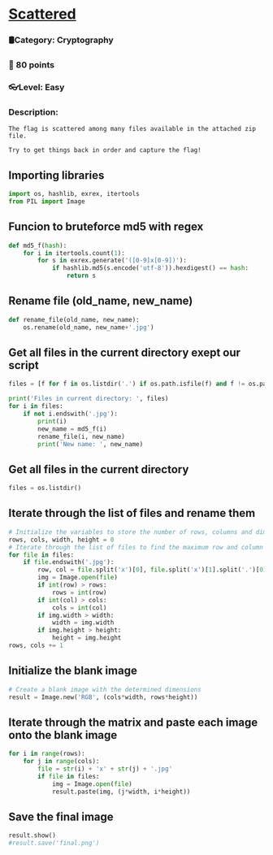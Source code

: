 # [Scattered](https://ctf.eoman.com/competitions/public/cryptography/scattered)
### 🛢Category: Cryptography
### 🌟 80 points
### 👓Level: Easy
### Description:

```
The flag is scattered among many files available in the attached zip file.

Try to get things back in order and capture the flag!
```

## Importing libraries

```python
import os, hashlib, exrex, itertools
from PIL import Image
```

## Funcion to bruteforce md5 with regex

```python
def md5_f(hash):
    for i in itertools.count(1):
        for s in exrex.generate('([0-9]x[0-9])'):
            if hashlib.md5(s.encode('utf-8')).hexdigest() == hash:
                return s
```

## Rename file (old_name, new_name)

```python
def rename_file(old_name, new_name):
    os.rename(old_name, new_name+'.jpg')
```
## Get all files in the current directory exept our script

```python
files = [f for f in os.listdir('.') if os.path.isfile(f) and f != os.path.basename(__file__)]

print('Files in current directory: ', files)
for i in files:
    if not i.endswith('.jpg'):
        print(i)
        new_name = md5_f(i)
        rename_file(i, new_name)
        print('New name: ', new_name)
```

## Get all files in the current directory

```python
files = os.listdir()
```

## Iterate through the list of files and rename them

```python
# Initialize the variables to store the number of rows, columns and dimensions of the images
rows, cols, width, height = 0
# Iterate through the list of files to find the maximum row and column values, and also the dimensions of the images
for file in files:
    if file.endswith('.jpg'):
        row, col = file.split('x')[0], file.split('x')[1].split('.')[0]
        img = Image.open(file)
        if int(row) > rows:
            rows = int(row)
        if int(col) > cols:
            cols = int(col)
        if img.width > width:
            width = img.width
        if img.height > height:
            height = img.height
rows, cols += 1
```

## Initialize the blank image

```python
# Create a blank image with the determined dimensions
result = Image.new('RGB', (cols*width, rows*height))
```

## Iterate through the matrix and paste each image onto the blank image
    
```python
for i in range(rows):
    for j in range(cols):
        file = str(i) + 'x' + str(j) + '.jpg'
        if file in files:
            img = Image.open(file)
            result.paste(img, (j*width, i*height))
```

## Save the final image
    
```python
result.show()
#result.save('final.png')
```